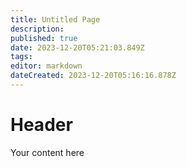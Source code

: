 ```yaml
---
title: Untitled Page
description: 
published: true
date: 2023-12-20T05:21:03.849Z
tags: 
editor: markdown
dateCreated: 2023-12-20T05:16:16.878Z
---
```


# Header
Your content here